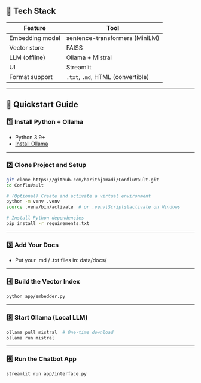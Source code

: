 ## 🧰 Tech Stack

| Feature               | Tool         |
|----------------------|--------------|
| Embedding model      | sentence-transformers (MiniLM) |
| Vector store         | FAISS        |
| LLM (offline)        | Ollama + Mistral |
| UI                   | Streamlit    |
| Format support       | `.txt`, `.md`, HTML (convertible) |

---

## 🚀 Quickstart Guide

### 1️⃣ Install Python + Ollama

- Python 3.9+
- [Install Ollama](https://ollama.com/download)

---

### 2️⃣ Clone Project and Setup

```bash
git clone https://github.com/harithjamadi/ConfluVault.git
cd ConfluVault

# (Optional) Create and activate a virtual environment
python -m venv .venv
source .venv/bin/activate  # or .venv\Scripts\activate on Windows

# Install Python dependencies
pip install -r requirements.txt
```

---

### 3️⃣ Add Your Docs

- Put your .md / .txt files in: data/docs/

---

### 4️⃣ Build the Vector Index

```bash
python app/embedder.py
```

---

### 5️⃣ Start Ollama (Local LLM)

```bash
ollama pull mistral  # One-time download
ollama run mistral
```

---

### 6️⃣ Run the Chatbot App

```bash
streamlit run app/interface.py
```
